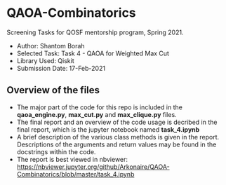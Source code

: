 # QAOA-Combinatorics
Screening Tasks for QOSF mentorship program, Spring 2021.
* Author: Shantom Borah
* Selected Task: Task 4 - QAOA for Weighted Max Cut 
* Library Used: Qiskit
* Submission Date: 17-Feb-2021

## Overview of the files
* The major part of the code for this repo is included in the __qaoa_engine.py__, __max_cut.py__ and __max_clique.py__ files.
* The final report and an overview of the code usage is decribed in the final report, which is the jupyter notebook named __task_4.ipynb__
* A brief description of the various class methods is given in the report. Descriptions of the arguments and return values may be found in the docstrings within the code.
* The report is best viewed in nbviewer: https://nbviewer.jupyter.org/github/Arkonaire/QAOA-Combinatorics/blob/master/task_4.ipynb
